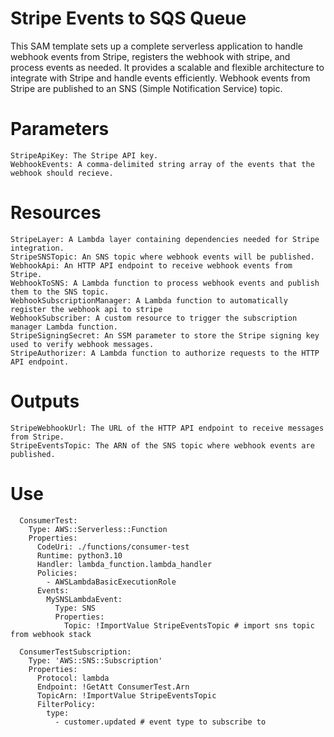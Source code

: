 # Stripe Events to SQS Queue

This SAM template sets up a complete serverless application to handle webhook events from Stripe, registers the webhook with stripe, and process events as needed. It provides a scalable and flexible architecture to integrate with Stripe and handle events efficiently. Webhook events from Stripe are published to an SNS (Simple Notification Service) topic.

# Parameters

    StripeApiKey: The Stripe API key.
    WebhookEvents: A comma-delimited string array of the events that the webhook should recieve.

# Resources

    StripeLayer: A Lambda layer containing dependencies needed for Stripe integration.
    StripeSNSTopic: An SNS topic where webhook events will be published.
    WebhookApi: An HTTP API endpoint to receive webhook events from Stripe.
    WebhookToSNS: A Lambda function to process webhook events and publish them to the SNS topic.
    WebhookSubscriptionManager: A Lambda function to automatically register the webhook api to stripe
    WebhookSubscriber: A custom resource to trigger the subscription manager Lambda function.
    StripeSigningSecret: An SSM parameter to store the Stripe signing key used to verify webhook messages.
    StripeAuthorizer: A Lambda function to authorize requests to the HTTP API endpoint.

# Outputs

    StripeWebhookUrl: The URL of the HTTP API endpoint to receive messages from Stripe.
    StripeEventsTopic: The ARN of the SNS topic where webhook events are published.

# Use
```
  ConsumerTest:
    Type: AWS::Serverless::Function
    Properties:
      CodeUri: ./functions/consumer-test
      Runtime: python3.10
      Handler: lambda_function.lambda_handler
      Policies:
        - AWSLambdaBasicExecutionRole
      Events:
        MySNSLambdaEvent:
          Type: SNS
          Properties:
            Topic: !ImportValue StripeEventsTopic # import sns topic from webhook stack

  ConsumerTestSubscription:
    Type: 'AWS::SNS::Subscription'
    Properties:
      Protocol: lambda
      Endpoint: !GetAtt ConsumerTest.Arn
      TopicArn: !ImportValue StripeEventsTopic
      FilterPolicy:
        type:
          - customer.updated # event type to subscribe to
```